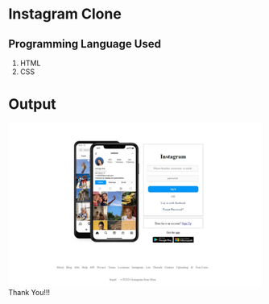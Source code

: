 # Instagram Clone

## Programming Language Used
1. HTML
2. CSS

# Output
![Output Code](Output-Instagram.jpeg)
Thank You!!!
